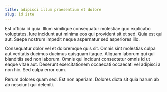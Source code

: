 ```yaml
---
title: adipisci illum praesentium et dolore
slug: id iste
---
```


Est officia id quia. Illum similique consequatur molestiae quo explicabo voluptates. Iure incidunt aut minima eos qui provident sit et sed. Quia est qui aut. Saepe nostrum impedit neque aspernatur sed asperiores illo.

Consequatur dolor vel et doloremque quis sit. Omnis sint molestias culpa aut veritatis ducimus ducimus quisquam itaque. Aliquam laborum qui qui blanditiis sed non laborum. Omnis qui incidunt consectetur omnis id ut eaque vitae aut. Deserunt exercitationem occaecati occaecati vel adipisci a non hic. Sed culpa error cum.

Rerum dolores quam sed. Est non aperiam. Dolores dicta sit quia harum ab ab nesciunt qui deleniti.
